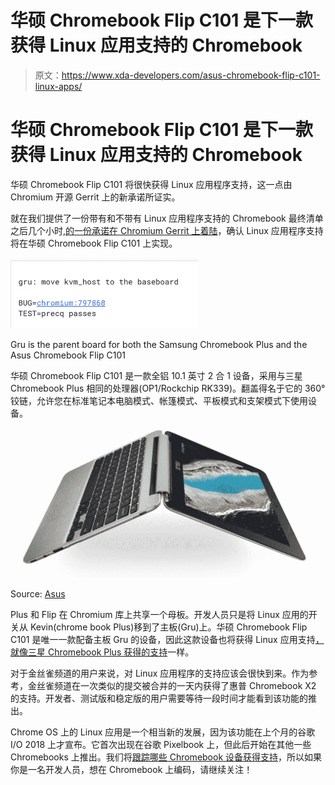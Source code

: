 # 华硕 Chromebook Flip C101 是下一款获得 Linux 应用支持的 Chromebook

> 原文：<https://www.xda-developers.com/asus-chromebook-flip-c101-linux-apps/>

# 华硕 Chromebook Flip C101 是下一款获得 Linux 应用支持的 Chromebook

华硕 Chromebook Flip C101 将很快获得 Linux 应用程序支持，这一点由 Chromium 开源 Gerrit 上的新承诺所证实。

就在我们提供了一份带有和不带有 Linux 应用程序支持的 Chromebook 最终清单之后几个小时,[的一份承诺在 Chromium Gerrit 上着陆](https://chromium-review.googlesource.com/c/chromiumos/overlays/board-overlays/+/1102491)，确认 Linux 应用程序支持将在华硕 Chromebook Flip C101 上实现。

 <picture>![Commit verifying that Linux apps are coming to the Flip](img/4f86af43891e939023148ece4371fbb2.png)</picture> 

Gru is the parent board for both the Samsung Chromebook Plus and the Asus Chromebook Flip C101

华硕 Chromebook Flip C101 是一款全铝 10.1 英寸 2 合 1 设备，采用与三星 Chromebook Plus 相同的处理器(OP1/Rockchip RK339)。翻盖得名于它的 360°铰链，允许您在标准笔记本电脑模式、帐篷模式、平板模式和支架模式下使用设备。

 <picture>![Asus Chromebook Flip C101](img/f884839a1a52687256478b2f3514e3d0.png)</picture> 

Source: [Asus](https://www.asus.com/us/Commercial-Laptops/ASUS-Chromebook-Flip-C101PA/Design/)

Plus 和 Flip 在 Chromium 库上共享一个母板。开发人员只是将 Linux 应用的开关从 Kevin(chrome book Plus)移到了主板(Gru)上。华硕 Chromebook Flip C101 是唯一一款配备主板 Gru 的设备，因此这款设备也将获得 Linux 应用支持[，就像三星 Chromebook Plus 获得的支持](https://www.xda-developers.com/samsung-chromebook-plus-linux-apps/)一样。

对于金丝雀频道的用户来说，对 Linux 应用程序的支持应该会很快到来。作为参考，金丝雀频道在一次类似的提交被合并的一天内获得了惠普 Chromebook X2 的支持。开发者、测试版和稳定版的用户需要等待一段时间才能看到该功能的推出。

Chrome OS 上的 Linux 应用是一个相当新的发展，因为该功能在上个月的谷歌 I/O 2018 上才宣布。它首次出现在谷歌 Pixelbook 上，但此后开始在其他一些 Chromebooks 上推出。我们将[跟踪哪些 Chromebook 设备获得支持](https://www.xda-developers.com/chromebooks-linux-app-support/)，所以如果你是一名开发人员，想在 Chromebook 上编码，请继续关注！